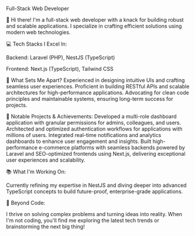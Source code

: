 Full-Stack Web Developer

👋 Hi there! I'm a full-stack web developer with a knack for building robust and scalable applications. I specialize in crafting efficient solutions using modern web technologies.


💻 Tech Stacks I Excel In:

Backend: Laravel (PHP), NestJS (TypeScript)

Frontend: Next.js (TypeScript), Tailwind CSS


🚀 What Sets Me Apart?
Experienced in designing intuitive UIs and crafting seamless user experiences.
Proficient in building RESTful APIs and scalable architectures for high-performance applications.
Advocating for clean code principles and maintainable systems, ensuring long-term success for projects.


🌟 Notable Projects & Achievements:
Developed a multi-role dashboard application with granular permissions for admins, colleagues, and users.
Architected and optimized authentication workflows for applications with millions of users.
Integrated real-time notifications and analytics dashboards to enhance user engagement and insights.
Built high-performance e-commerce platforms with seamless backends powered by Laravel and SEO-optimized frontends using Next.js, delivering exceptional user experiences and scalability.


📚 What I'm Working On:

Currently refining my expertise in NestJS and diving deeper into advanced TypeScript concepts to build future-proof, enterprise-grade applications.


🌱 Beyond Code:

I thrive on solving complex problems and turning ideas into reality. When I'm not coding, you'll find me exploring the latest tech trends or brainstorming the next big thing!
